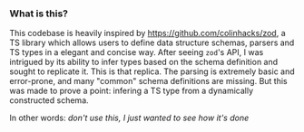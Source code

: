 ### What is this?

This codebase is heavily inspired by https://github.com/colinhacks/zod, a TS library which allows users to define data structure schemas, parsers and TS types in a elegant and concise way. After seeing `zod`'s API, I was intrigued by its ability to infer types based on the schema definition and sought to replicate it. This is that replica. The parsing is extremely basic and error-prone, and many "common" schema definitions are missing. But this was made to prove a point: infering a TS type from a dynamically constructed schema.  
  
In other words: *don't use this, I just wanted to see how it's done*
